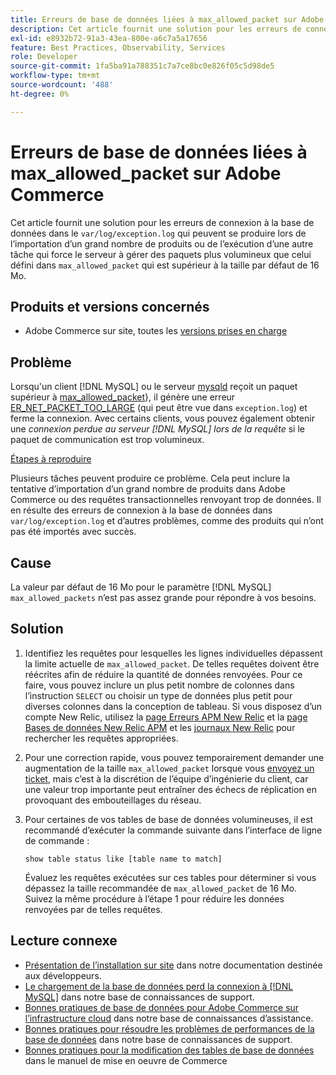 ```yaml
---
title: Erreurs de base de données liées à max_allowed_packet sur Adobe Commerce
description: Cet article fournit une solution pour les erreurs de connexion à la base de données dans "var/log/exception.log" qui peuvent se produire lors de l’importation d’un grand nombre de produits ou de l’exécution d’une autre tâche qui force le serveur à gérer des paquets plus volumineux que celui défini dans "max_allowed_packet" qui est plus grand que la valeur par défaut, 16 Mo.
exl-id: e8932b72-91a3-43ea-800e-a6c7a5a17656
feature: Best Practices, Observability, Services
role: Developer
source-git-commit: 1fa5ba91a788351c7a7ce8bc0e826f05c5d98de5
workflow-type: tm+mt
source-wordcount: '488'
ht-degree: 0%

---
```


# Erreurs de base de données liées à max_allowed_packet sur Adobe Commerce

Cet article fournit une solution pour les erreurs de connexion à la base de données dans le `var/log/exception.log` qui peuvent se produire lors de l’importation d’un grand nombre de produits ou de l’exécution d’une autre tâche qui force le serveur à gérer des paquets plus volumineux que celui défini dans `max_allowed_packet` qui est supérieur à la taille par défaut de 16 Mo.

## Produits et versions concernés

* Adobe Commerce sur site, toutes les [versions prises en charge](https://magento.com/sites/default/files/magento-software-lifecycle-policy.pdf)

## Problème

Lorsqu&#39;un client [!DNL MySQL] ou le serveur [mysqld](https://dev.mysql.com/doc/refman/8.0/en/mysqld.html) reçoit un paquet supérieur à [max\_allowed\_packet](https://dev.mysql.com/doc/refman/8.0/en/server-system-variables.html#sysvar_max_allowed_packet)&rbrace;, il génère une erreur [ER\_NET\_PACKET\_TOO\_LARGE](https://dev.mysql.com/doc/mysql-errors/8.0/en/server-error-reference.html#error_er_net_packet_too_large) (qui peut être vue dans `exception.log`) et ferme la connexion. Avec certains clients, vous pouvez également obtenir une *connexion perdue au serveur [!DNL MySQL] lors de la requête* si le paquet de communication est trop volumineux.

<u>Étapes à reproduire</u>

Plusieurs tâches peuvent produire ce problème. Cela peut inclure la tentative d’importation d’un grand nombre de produits dans Adobe Commerce ou des requêtes transactionnelles renvoyant trop de données. Il en résulte des erreurs de connexion à la base de données dans `var/log/exception.log` et d’autres problèmes, comme des produits qui n’ont pas été importés avec succès.

## Cause

La valeur par défaut de 16 Mo pour le paramètre [!DNL MySQL] `max_allowed_packets` n’est pas assez grande pour répondre à vos besoins.

## Solution

1. Identifiez les requêtes pour lesquelles les lignes individuelles dépassent la limite actuelle de `max_allowed_packet`. De telles requêtes doivent être réécrites afin de réduire la quantité de données renvoyées. Pour ce faire, vous pouvez inclure un plus petit nombre de colonnes dans l’instruction `SELECT` ou choisir un type de données plus petit pour diverses colonnes dans la conception de tableau. Si vous disposez d’un compte New Relic, utilisez la [page Erreurs APM New Relic](https://docs.newrelic.com/docs/apm/apm-ui-pages/error-analytics/errors-page-explore-events-behind-errors) et la [page Bases de données New Relic APM](https://docs.newrelic.com/docs/apm/apm-ui-pages/monitoring/databases-page-view-operations-throughput-response-time) et les [journaux New Relic](https://docs.newrelic.com/docs/logs/log-management/get-started/get-started-log-management) pour rechercher les requêtes appropriées.
1. Pour une correction rapide, vous pouvez temporairement demander une augmentation de la taille `max_allowed_packet` lorsque vous [ envoyez un ticket](/help/help-center-guide/help-center/magento-help-center-user-guide.md#submit-ticket), mais c’est à la discrétion de l’équipe d’ingénierie du client, car une valeur trop importante peut entraîner des échecs de réplication en provoquant des embouteillages du réseau.
1. Pour certaines de vos tables de base de données volumineuses, il est recommandé d’exécuter la commande suivante dans l’interface de ligne de commande :

   ```
   show table status like [table name to match]
   ```

   Évaluez les requêtes exécutées sur ces tables pour déterminer si vous dépassez la taille recommandée de `max_allowed_packet` de 16 Mo. Suivez la même procédure à l’étape 1 pour réduire les données renvoyées par de telles requêtes.

## Lecture connexe

* [Présentation de l’installation sur site](https://experienceleague.adobe.com/en/docs/commerce-operations/installation-guide/overview) dans notre documentation destinée aux développeurs.
* [Le chargement de la base de données perd la connexion à [!DNL MySQL]](https://experienceleague.adobe.com/en/docs/commerce-knowledge-base/kb/troubleshooting/database/database-upload-loses-connection-to-mysql) dans notre base de connaissances de support.
* [Bonnes pratiques de base de données pour Adobe Commerce sur l’infrastructure cloud](https://experienceleague.adobe.com/docs/commerce-operations/implementation-playbook/best-practices/planning/database-on-cloud.html) dans notre base de connaissances d’assistance.
* [Bonnes pratiques pour résoudre les problèmes de performances de la base de données](https://experienceleague.adobe.com/docs/commerce-operations/implementation-playbook/best-practices/maintenance/resolve-database-performance-issues.html) dans notre base de connaissances de support.
* [ Bonnes pratiques pour la modification des tables de base de données](https://experienceleague.adobe.com/en/docs/commerce-operations/implementation-playbook/best-practices/development/modifying-core-and-third-party-tables#why-adobe-recommends-avoiding-modifications) dans le manuel de mise en oeuvre de Commerce
